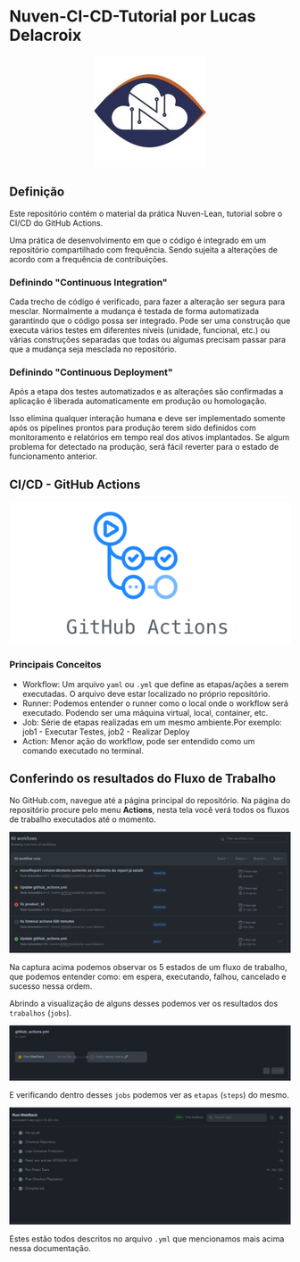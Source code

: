 # Nuven-CI-CD-Tutorial por Lucas Delacroix

<div align="center">
    <img src="images/image.png" alt="Descrição da imagem" width="largura_da_imagem"/>
</div>

## Definição

Este repositório contém o material da prática Nuven-Lean, tutorial sobre o CI/CD do GitHub Actions.

Uma prática de desenvolvimento em que o código é integrado em um repositório compartilhado com frequência. Sendo sujeita a alterações de acordo com a frequência de contribuições.

### Definindo "Continuous Integration"
Cada trecho de código é verificado, para fazer a alteração ser segura para mesclar. Normalmente a mudança é testada de forma automatizada garantindo que o código possa ser integrado. Pode ser uma construção que executa vários testes em diferentes níveis (unidade, funcional, etc.) ou várias construções separadas que todas ou algumas precisam passar para que a mudança seja mesclada no repositório.

### Definindo "Continuous Deployment"
Após a etapa dos testes automatizados e as alterações são confirmadas a aplicação é liberada automaticamente em produção ou homologação.

Isso elimina qualquer interação humana e deve ser implementado somente após os pipelines prontos para produção terem sido definidos com monitoramento e relatórios em tempo real dos ativos implantados. Se algum problema for detectado na produção, será fácil reverter para o estado de funcionamento anterior.

## CI/CD - GitHub Actions
<div align="center">
    <img src="images/actionslogo.png" alt="Descrição da imagem" width="largura_da_imagem"/>
</div>

### Principais Conceitos
- Workflow: Um arquivo `yaml` ou `.yml` que define as etapas/ações a serem executadas. O arquivo deve estar localizado no próprio repositório.
- Runner: Podemos entender o runner como o local onde o workflow será executado. Podendo ser uma máquina virtual, local, container, etc.
- Job: Série de etapas realizadas em um mesmo ambiente.Por exemplo: job1 - Executar Testes, job2 - Realizar Deploy
- Action: Menor ação do workflow, pode ser entendido como um comando executado no terminal. 

## Conferindo os resultados do Fluxo de Trabalho

No GitHub.com, navegue até a página principal do repositório. Na página do repositório procure pelo menu **Actions**, nesta tela você verá todos os fluxos de trabalho executados até o momento. 

<div align="center">
    <img src="images/image-10.png" alt="Descrição da imagem" width="largura_da_imagem"/>
</div>

Na captura acima podemos observar os 5 estados de um fluxo de trabalho, que podemos entender como: em espera, executando, falhou, cancelado e sucesso nessa ordem.

Abrindo a visualização de alguns desses podemos ver os resultados dos `trabalhos` (`jobs`).

<div align="center">
    <img src="images/image-11.png" alt="Descrição da imagem" width="largura_da_imagem"/>
</div>

E verificando dentro desses `jobs` podemos ver as `etapas` (`steps`) do mesmo.

<div align="center">
    <img src="images/image-12.png" alt="Descrição da imagem" width="largura_da_imagem"/>
</div>

Estes estão todos descritos no arquivo `.yml` que mencionamos mais acima nessa documentação.



